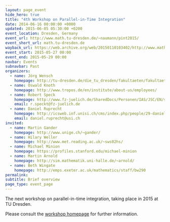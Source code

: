 ```yaml
---
layout: page_event
hide_hero: true
title: "4th Workshop on Parallel-in-Time Integration"
date: 2014-06-16 00:00:00 +0000
updated: 2015-06-05 05:30:00 +0200
event_location: Dresden, Germany
event_url: http://www.math.tu-dresden.de/~naumann/pint2015/
event_short_url: math.tu-dresden.de
wayback_url: https://web.archive.org/web/20150110103402/http://www.math.tu-dresden.de/~naumann/pint2015/
event_start: 2015-05-27 00:00
event_end: 2015-05-29 00:00
navbar: Events
subnavbar: Past
organizers:
  - name: Jörg Wensch
    homepage: http://tu-dresden.de/die_tu_dresden/fakultaeten/fakultaet_mathematik_und_naturwissenschaften/fachrichtung_mathematik/institute/wir/staff/Professoren/wensch_html
  - name: Oswald Knoth
    homepage: http://www.tropos.de/en/institute/about-us/employees/
  - name: Robert Speck
    homepage: http://www.fz-juelich.de/SharedDocs/Personen/IAS/JSC/EN/staff/speck_r.html
    email: r.speckt@fz-juelich.de
  - name: Daniel Ruprecht
    homepage: http://icsweb.inf.unisi.ch/cms/index.php/people/29-daniel-ruprecht.html
    email: daniel.ruprecht@usi.ch
invited:
  - name: Martin Gander
    homepage: http://www.unige.ch/~gander/
  - name: Hilary Weller
    homepage: http://www.met.reading.ac.uk/~sws02hs/
  - name: Michael Minion
    homepage: https://profiles.stanford.edu/michael-minion
  - name: Martin Arnold
    homepage: http://sim.mathematik.uni-halle.de/~arnold/
  - name: Beth Wingate
    homepage: http://emps.exeter.ac.uk/mathematics/staff/bw290
permalink:
subtitle: Brief overview
page_type: event_page
---
```


The next workshop on parallel-in-time integration, taking place in 2015 at TU Dresden.

Please consult the [workshop homepage](http://www.math.tu-dresden.de/~naumann/pint2015/index.php?page=programme) for further information.
